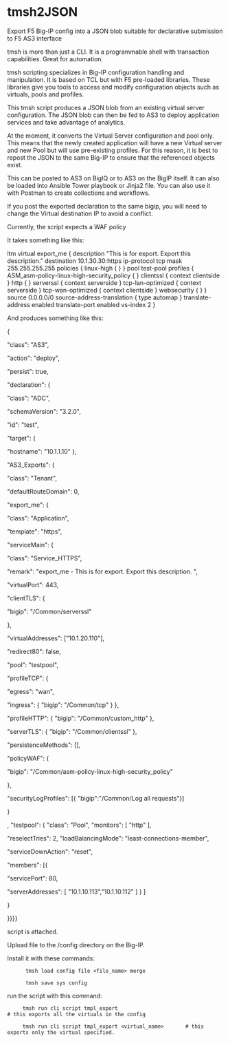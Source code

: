 # tmsh2JSON
Export F5 Big-IP config into a JSON blob suitable for declarative submission to F5 AS3 interface

tmsh is more than just a CLI.  It is a programmable shell with transaction capabilities.  Great for automation.


tmsh scripting specializes in Big-IP configuration handling and manipulation.  It is based on TCL but with F5 pre-loaded libraries.  These libraries give you tools to access and modify configuration objects such as virtuals, pools and profiles.

This tmsh script produces a JSON blob from an existing virtual server configuration.  The JSON blob can then be fed to AS3 to deploy application services and take advantage of analytics.
 

At the moment, it converts the Virtual Server configuration and pool only.  This means that the newly created application will have a new Virtual server and new Pool but will use pre-existing profiles.  For this reason, it is best to repost the JSON to the same Big-IP to ensure that the referenced objects exist.


This can be posted to AS3 on BigIQ or to AS3 on the BigIP itself.  It can also be loaded into Ansible Tower playbook or Jinja2 file.  You can also use it with Postman to create collections and workflows.


If you post the exported declaration to the same bigip, you will need to change the Virtual destination IP to avoid a conflict.

Currently, the script expects a WAF policy


It takes something like this:


ltm virtual export_me {
    description "This is for export.  Export this description."
    destination 10.1.30.30:https
    ip-protocol tcp
    mask 255.255.255.255
    policies {
        linux-high { }
    }
    pool test-pool
    profiles {
	ASM_asm-policy-linux-high-security_policy { }
        clientssl {
		context clientside
        }
        http { }
        serverssl {
		context serverside
        }
        tcp-lan-optimized {
		context serverside
        }
        tcp-wan-optimized {
		context clientside
        }
        websecurity { }
    }
    source 0.0.0.0/0
    source-address-translation {
        type automap
    }
    translate-address enabled
    translate-port enabled
    vs-index 2
}

 

 

And produces something like this:

{

  "class": "AS3",

  "action": "deploy",

  "persist": true,

  "declaration": {

  "class": "ADC",

  "schemaVersion": "3.2.0",

  "id": "test",

  "target": {

  "hostname": "10.1.1.10" },

  "AS3_Exports": {

  "class": "Tenant",

  "defaultRouteDomain": 0,

  "export_me": {

  "class": "Application",

  "template": "https",

  "serviceMain": {

  "class": "Service_HTTPS",

  "remark": "export_me - This is for export. Export this description. ",

  "virtualPort": 443,

  "clientTLS": {

  "bigip": "/Common/serverssl"

  },

  "virtualAddresses": ["10.1.20.110"],

  "redirect80": false,

  "pool": "testpool",

  "profileTCP": {

  "egress": "wan",

  "ingress": { "bigip": "/Common/tcp" } },

  "profileHTTP": { "bigip": "/Common/custom_http" },

  "serverTLS": { "bigip": "/Common/clientssl" },

  "persistenceMethods": [],

  "policyWAF": {

  "bigip": "/Common/asm-policy-linux-high-security_policy"

  },

  "securityLogProfiles": [{ "bigip":"/Common/Log all requests"}]

  }

  , "testpool": { "class": "Pool", "monitors": [ "http" ],

  "reselectTries": 2, "loadBalancingMode": "least-connections-member",

  "serviceDownAction": "reset",

  "members": [{

  "servicePort": 80,

  "serverAddresses": [ "10.1.10.113","10.1.10.112" ] } ]

  }

  }}}}

 

 

script is attached.

 

Upload file to the /config directory on the Big-IP.

Install it with these commands:

 

          tmsh load config file <file_name> merge

          tmsh save sys config

 

run the script with this command:

 

         tmsh run cli script tmpl_export                                   # this exports all the virtuals in the config

         tmsh run cli script tmpl_export <virtual_name>       # this exports only the virtual specified.

